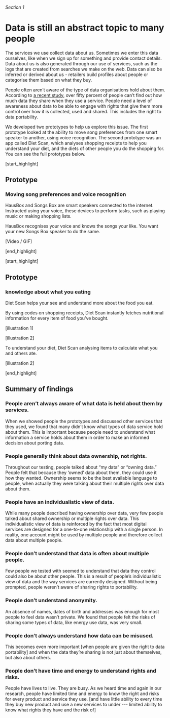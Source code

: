 ###### Section 1
# Data is still an abstract topic to many people

The services we use collect data about us. Sometimes we enter this data ourselves, like when we sign up for something and provide contact details. Data about us is also generated through our use of services, such as the logs that are created from searches we make on the web. Data can also be inferred or derived about us - retailers build profiles about people or categorise them based on what they buy.

People often aren’t aware of the type of data organisations hold about them. According to [a recent study](http://attitudes.doteveryone.org.uk/), over fifty percent of people can’t find out how much data they share when they use a service. People need a level of awareness about data to be able to engage with rights that give them more control over how it is collected, used and shared. This includes the right to data portability.

We developed two prototypes to help us explore this issue. The first prototype looked at the ability to move song preferences from one smart speaker to another, using voice recognition. The second prototype was an app called Diet Scan, which analyses shopping receipts to help you understand your diet, and the diets of other people you do the shopping for. You can see the full prototypes below. 

[start_highlight]

## Prototype
### Moving song preferences and voice recognition

HausBox and Songs Box are smart speakers connected to the internet. Instructed using your voice, these devices to perform tasks, such as playing music or making shopping lists. 

HausBox recognises your voice and knows the songs your like. You want your new Songs Box speaker to do the same.

[Video / GIF]


[end_highlight]

[start_highlight]

## Prototype
### knowledge about what you eating

Diet Scan helps your see and understand more about the food you eat. 

By using codes on shopping receipts, Diet Scan instantly fetches nutritional information for every item of food you’ve bought. 

[illustration 1]

[illustration 2]

To understand your diet, Diet Scan analysing items to calculate what you and others ate. 

[illustration 2]

[end_highlight]

## Summary of findings

### People aren’t always aware of what data is held about them by services.
When we showed people the prototypes and discussed other services that they used, we found that many didn’t know what types of data service hold about them. This is important because people need to understand what information a service holds about them in order to make an informed decision about porting data.

### People generally think about data ownership, not rights.
Throughout our testing, people talked about “my data” or “owning data.” People felt that because they ‘owned’ data about them, they could use it how they wanted. Ownership seems to be the best available language to people, when actually they were talking about their multiple rights over data about them.

### People have an individualistic view of data.
While many people described having ownership over data, very few people talked about shared ownership or multiple rights over data. This individualistic view of data is reinforced by the fact that most digital services are designed for a one-to-one relationship with a single person. In reality, one account might be used by multiple people and therefore collect data about multiple people.

### People don’t understand that data is often about multiple people.
Few people we tested with seemed to understand that data they control could also be about other people. This is a result of people’s individualistic view of data and the way services are currently designed. Without being prompted, people weren’t aware of sharing rights to portability. 

### People don’t understand anonymity.
An absence of names, dates of birth and addresses was enough for most people to feel data wasn’t private. We found that people felt the risks of sharing some types of data, like energy use data, was very small. 

### People don’t always understand how data can be misused.
This becomes even more important [when people are given the right to data portability] and when the data they’re sharing is not just about themselves, but also about others. 

### People don’t have time and energy to understand rights and risks.
People have lives to live. They are busy. As we heard time and again in our research, people have limited time and energy to know the right and risks for every product and service they use. [and have little ability to every time they buy new product and use a new services to under --- limited ability to know what rights they have and the risk of]




